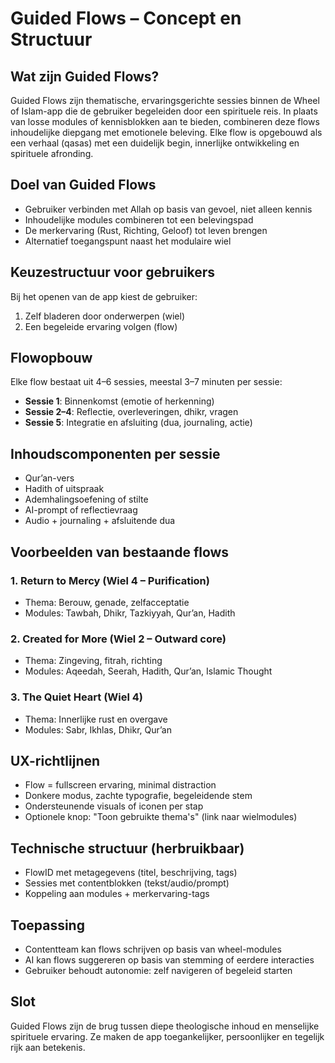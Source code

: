 # Guided Flows – Concept en Structuur

## Wat zijn Guided Flows?
Guided Flows zijn thematische, ervaringsgerichte sessies binnen de Wheel of Islam-app die de gebruiker begeleiden door een spirituele reis. In plaats van losse modules of kennisblokken aan te bieden, combineren deze flows inhoudelijke diepgang met emotionele beleving. Elke flow is opgebouwd als een verhaal (qasas) met een duidelijk begin, innerlijke ontwikkeling en spirituele afronding.

## Doel van Guided Flows
- Gebruiker verbinden met Allah op basis van gevoel, niet alleen kennis
- Inhoudelijke modules combineren tot een belevingspad
- De merkervaring (Rust, Richting, Geloof) tot leven brengen
- Alternatief toegangspunt naast het modulaire wiel

## Keuzestructuur voor gebruikers
Bij het openen van de app kiest de gebruiker:
1. Zelf bladeren door onderwerpen (wiel)
2. Een begeleide ervaring volgen (flow)

## Flowopbouw
Elke flow bestaat uit 4–6 sessies, meestal 3–7 minuten per sessie:
- **Sessie 1**: Binnenkomst (emotie of herkenning)
- **Sessie 2–4**: Reflectie, overleveringen, dhikr, vragen
- **Sessie 5**: Integratie en afsluiting (dua, journaling, actie)

## Inhoudscomponenten per sessie
- Qur’an-vers
- Hadith of uitspraak
- Ademhalingsoefening of stilte
- AI-prompt of reflectievraag
- Audio + journaling + afsluitende dua

## Voorbeelden van bestaande flows

### 1. Return to Mercy (Wiel 4 – Purification)
- Thema: Berouw, genade, zelfacceptatie
- Modules: Tawbah, Dhikr, Tazkiyyah, Qur’an, Hadith

### 2. Created for More (Wiel 2 – Outward core)
- Thema: Zingeving, fitrah, richting
- Modules: Aqeedah, Seerah, Hadith, Qur’an, Islamic Thought

### 3. The Quiet Heart (Wiel 4)
- Thema: Innerlijke rust en overgave
- Modules: Sabr, Ikhlas, Dhikr, Qur’an

## UX-richtlijnen
- Flow = fullscreen ervaring, minimal distraction
- Donkere modus, zachte typografie, begeleidende stem
- Ondersteunende visuals of iconen per stap
- Optionele knop: "Toon gebruikte thema's" (link naar wielmodules)

## Technische structuur (herbruikbaar)
- FlowID met metagegevens (titel, beschrijving, tags)
- Sessies met contentblokken (tekst/audio/prompt)
- Koppeling aan modules + merkervaring-tags

## Toepassing
- Contentteam kan flows schrijven op basis van wheel-modules
- AI kan flows suggereren op basis van stemming of eerdere interacties
- Gebruiker behoudt autonomie: zelf navigeren of begeleid starten

## Slot
Guided Flows zijn de brug tussen diepe theologische inhoud en menselijke spirituele ervaring. Ze maken de app toegankelijker, persoonlijker en tegelijk rijk aan betekenis.
